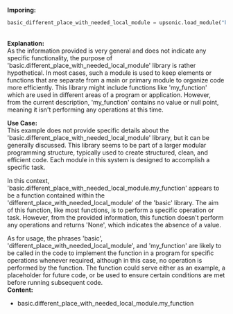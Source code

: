 <b class="custom_code_highlight_green">Imporing:</b><br>
```python
basic_different_place_with_needed_local_module = upsonic.load_module("basic.different_place_with_needed_local_module")
```
<br><b class="custom_code_highlight_green">Explanation:</b><br>As the information provided is very general and does not indicate any specific functionality, the purpose of 'basic.different_place_with_needed_local_module' library is rather hypothetical. In most cases, such a module is used to keep elements or functions that are separate from a main or primary module to organize code more efficiently. This library might include functions like 'my_function' which are used in different areas of a program or application. However, from the current description, 'my_function' contains no value or null point, meaning it isn't performing any operations at this time.

<b class="custom_code_highlight_green">Use Case:</b><br>This example does not provide specific details about the 'basic.different_place_with_needed_local_module' library, but it can be generally discussed. This library seems to be part of a larger modular programming structure, typically used to create structured, clean, and efficient code. Each module in this system is designed to accomplish a specific task.

In this context, 'basic.different_place_with_needed_local_module.my_function' appears to be a function contained within the 'different_place_with_needed_local_module' of the 'basic' library. The aim of this function, like most functions, is to perform a specific operation or task. However, from the provided information, this function doesn't perform any operations and returns 'None', which indicates the absence of a value. 

As for usage, the phrases 'basic', 'different_place_with_needed_local_module', and 'my_function' are likely to be called in the code to implement the function in a program for specific operations whenever required, although in this case, no operation is performed by the function. The function could serve either as an example, a placeholder for future code, or be used to ensure certain conditions are met before running subsequent code.
<br><b class="custom_code_highlight_green">Content:</b><br>
  - basic.different_place_with_needed_local_module.my_function
